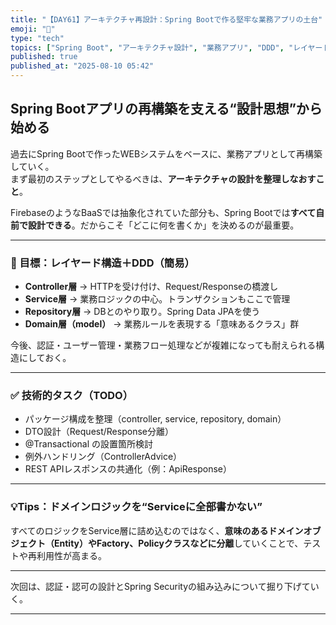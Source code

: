 ```yaml
---
title: "【DAY61】アーキテクチャ再設計：Spring Bootで作る堅牢な業務アプリの土台"
emoji: "🧱"
type: "tech"
topics: ["Spring Boot", "アーキテクチャ設計", "業務アプリ", "DDD", "レイヤード構造"]
published: true
published_at: "2025-08-10 05:42"
---
```


## Spring Bootアプリの再構築を支える“設計思想”から始める

過去にSpring Bootで作ったWEBシステムをベースに、業務アプリとして再構築していく。  
まず最初のステップとしてやるべきは、**アーキテクチャの設計を整理しなおすこと**。

FirebaseのようなBaaSでは抽象化されていた部分も、Spring Bootでは**すべて自前で設計できる**。だからこそ「どこに何を書くか」を決めるのが最重要。

---

### 🎯 目標：レイヤード構造＋DDD（簡易）

- **Controller層** → HTTPを受け付け、Request/Responseの橋渡し
- **Service層** → 業務ロジックの中心。トランザクションもここで管理
- **Repository層** → DBとのやり取り。Spring Data JPAを使う
- **Domain層（model）** → 業務ルールを表現する「意味あるクラス」群

今後、認証・ユーザー管理・業務フロー処理などが複雑になっても耐えられる構造にしておく。

---

### ✅ 技術的タスク（TODO）

- パッケージ構成を整理（controller, service, repository, domain）
- DTO設計（Request/Response分離）
- @Transactional の設置箇所検討
- 例外ハンドリング（ControllerAdvice）
- REST APIレスポンスの共通化（例：ApiResponse<T>）

---

### 💡Tips：ドメインロジックを“Serviceに全部書かない”

すべてのロジックをService層に詰め込むのではなく、**意味のあるドメインオブジェクト（Entity）やFactory、Policyクラスなどに分離**していくことで、テストや再利用性が高まる。

---

次回は、認証・認可の設計とSpring Securityの組み込みについて掘り下げていく。

---